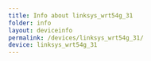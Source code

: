 ```yaml
---
title: Info about linksys_wrt54g_31
folder: info
layout: deviceinfo
permalink: /devices/linksys_wrt54g_31/
device: linksys_wrt54g_31
---
```

